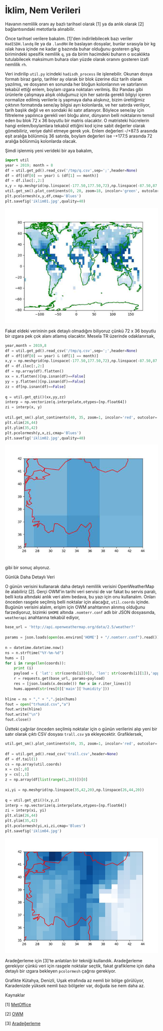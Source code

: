 # İklim, Nem Verileri

Havanın nemlilik oranı ay bazlı tarihsel olarak [1] ya da anlık olarak [2]
bağlantısındaki metotlarla alınabilir.

Önce tarihsel verilere bakalım. [1]'den indirilebilecek bazı veriler
`HadISDH.landq` ile ya da `.landRH` ile baslayan dosyalar, bunlar
sırasıyla bir kg ıslak hava içinde ne kadar g bazında buhar olduğunu
gosteren g/kg birimindeki spesifik nemlilik `q`, ya da birim hacimdeki
buharın o sıcaklıkta tutulabilecek maksimum buhara olan yüzde olarak
oranını gosteren izafi nemlilik `rh`.

Veri indirilip `util.py` icindeki `hadisdh_process` ile
işlenebilir. Okunan dosya formatı biraz garip, tarihler ay olarak bir
blok üzerine düz tarih olarak yazılmış, ve dosyanın en sonunda her
bloğun kolonlarının ve satırlarının tekabül ettiği enlem, boylam
ızgara noktaları verilmiş. Biz Pandas gibi ürünlerle çalışmaya alışık
olduğumuz için her satırda gerekli bilgiyi içeren normalize edilmiş
verilerle iş yapmaya daha alışkınız, bizim ürettiğimiz çıktının
formatında sene/ay bilgisi ayrı kolonlarda, ve her satırda veriliyor,
tarih başlık değil ve en sondaki iki satır atlanıyor.  Böylece sene/ay
için filtreleme yapılınca gerekli veri bloğu alınır, dünyanın belli
noktalarını temsil eden bu blok 72 x 36 boyutlu bir matris
olacaktır. O matristeki hücrelerin hangi enlem/boylamlara tekabül
ettiğini kod içine sabit değerler olarak gömebiliriz, veriye dahil
etmeye gerek yok. Enlem değerleri -/+87.5 arasında eşit aralığa
bölünmüş 36 satırda, boylam değerleri ise -+177.5 arasında 72 aralığa
bölünmüş kolonlarda olacak.

Şimdi işlenmiş yeni verideki bir aya bakalım,

```python
import util 
year = 2019; month = 8
df = util.get_pd().read_csv('/tmp/q.csv',sep=';',header=None)
df = df[(df[0] == year) & (df[1] == month)]
df = df.iloc[:,2:]
x,y = np.meshgrid(np.linspace(-177.50,177.50,72),np.linspace(-87.50,87.50,36))
util.get_sm().plot_continents(0, 20, zoom=18, incolor='green', outcolor='white', fill=False)
plt.pcolormesh(x,y,df,cmap='Blues')
plt.savefig('iklim01.jpg',quality=40)
```

![](iklim01.jpg)

Fakat eldeki verininin pek detaylı olmadığını biliyoruz çünkü 72 x 36 boyutlu
bir ızgara pek çok alanı atlamış olacaktır. Mesela TR üzerinde odaklanırsak,

```python
year,month = 2019,8
df = util.get_pd().read_csv('/tmp/q.csv',sep=';',header=None)
df = df[(df[0] == year) & (df[1] == month)]
x,y = np.meshgrid(np.linspace(-177.50,177.50,72),np.linspace(-87.50,87.50,36))
df = df.iloc[:,2:]
df = np.array(df).flatten()
xx = x.flatten()[np.isnan(df)==False]
yy = y.flatten()[np.isnan(df)==False]
zz = df[np.isnan(df)==False]

q = util.get_qti()(xx,yy,zz)
interp = np.vectorize(q.interpolate,otypes=[np.float64])
zi = interp(x, y)

util.get_sm().plot_continents(40, 35, zoom=1, incolor='red', outcolor='white', fill=False)
plt.xlim(26,44)
plt.ylim(35,42)
plt.pcolormesh(y,x,zi,cmap='Blues')
plt.savefig('iklim02.jpg',quality=40)
```

![](iklim02.jpg)

gibi bir sonuç alıyoruz.

Günlük Daha Detaylı Veri

O günün verisini kullanarak daha detaylı nemlilik verisini
OpenWeatherMap ile alabiliriz [2]. Gerçi OWM'in tarihi veri servisi de
var fakat bu servis paralı, belli kota altındaki anlık veri alımı
bedava, bu yazı için onu kullanalım. Onları önceden rasgele seçilmiş
belli noktalar için alacağız, `util.coords` içinde. Bugünün verisini
alalım, erişim için OWM anahtarının alınmış olduğunu farzediyoruz,
bizimki `$HOME` altında `.nomterr.conf` adlı bir JSON dosyasında,
`weatherapi` anahtarına tekabül ediyor,

```python
base_url = 'http://api.openweathermap.org/data/2.5/weather?'

params = json.loads(open(os.environ['HOME'] + "/.nomterr.conf").read())

n = datetime.datetime.now()
ns = n.strftime("%Y-%m-%d")
hums = []
for i in range(len(coords)):
    print (i)
    payload = { 'lat': str(coords[i][0]), 'lon': str(coords[i][1]),'appid': params['weatherapi'] }
    r = requests.get(base_url, params=payload) 
    res = [json.loads(x.decode()) for x in r.iter_lines()]
    hums.append(str(res[0]['main']['humidity']))

hline = ns + "," + ",".join(hums) 
fout = open("trhumid.csv","a")
fout.write(hline)
fout.write("\n")
fout.close()
```

Üstteki çağrılar önceden seçilmiş noktalar için o günün verilerini
alıp yeni bir satır olarak çıktı CSV dosyası `trall.csv` ya ekleyecektir.
Grafiklersek,

```python
util.get_sm().plot_continents(40, 35, zoom=1, incolor='red', outcolor='white', fill=False)

df = util.get_pd().read_csv('trall.csv',header=None)
df = df.tail(1)
cs = np.array(util.coords)
x = cs[:,0]
y = cs[:,1]
z = np.array(df[list(range(1,28))])[0]

xi,yi = np.meshgrid(np.linspace(35,42,20),np.linspace(26,44,20))

q = util.get_qti()(x,y,z)
interp = np.vectorize(q.interpolate,otypes=[np.float64])
zi = interp(xi, yi)
plt.xlim(26,44)
plt.ylim(35,42)
plt.pcolormesh(yi,xi,zi,cmap='Blues')
plt.savefig('iklim04.jpg')
```

![](iklim04.jpg)

Aradeğerleme için [3]'te anlatılan bir tekniği kullandık. Aradeğerleme
gerekiyor çünkü veri için rasgele noktalar seçtik, fakat grafikleme
için daha detaylı bir ızgara bekleyen `pcolormesh` çağrısı gerekiyor.

Grafikte Kütahya, Denizli, Uşak etrafında az nemli bir bölge
görülüyor, Karadenizde yüksek nemli bazı bölgeler var, doğuda ise nem
daha az.

Kaynaklar

[1] <a href="https://www.metoffice.gov.uk/hadobs/hadisdh/downloadLAND.html">MetOffice</a>

[2] <a href="../../2017/09/meteoroloji-verileri-ecmwf-noaa-openweathermap.html">OWM</a>

[3] <a href="../../2012/08/aradegerleme-interpolation.html">Aradeğerleme</a>

